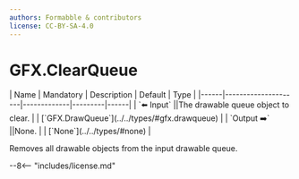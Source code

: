```yaml
---
authors: Formabble & contributors
license: CC-BY-SA-4.0
---
```



# GFX.ClearQueue

<div class="sh-parameters" markdown="1">
| Name | Mandatory | Description | Default | Type |
|------|---------------------|-------------|---------|------|
| `⬅️ Input` ||The drawable queue object to clear. | | [`GFX.DrawQueue`](../../types/#gfx.drawqueue) |
| `Output ➡️` ||None. | | [`None`](../../types/#none) |

</div>

Removes all drawable objects from the input drawable queue.

--8<-- "includes/license.md"

